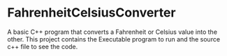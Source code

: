 # FahrenheitCelsiusConverter
A basic C++ program that converts a Fahrenheit or Celsius value into the other. This project contains the Executable program to run and the source c++ file to see the code.
